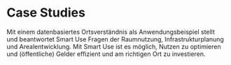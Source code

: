 # Case Studies

Mit einem datenbasiertes Ortsverständnis als Anwendungsbeispiel stellt und beantwortet Smart Use Fragen der Raumnutzung, Infrastrukturplanung und Arealentwicklung. Mit Smart Use ist es möglich, Nutzen zu optimieren und (öffentliche) Gelder effizient und am richtigen Ort zu investieren.
